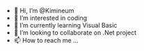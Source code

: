- 👋 Hi, I’m @Kimineum
- 👀 I’m interested in coding
- 🌱 I’m currently learning Visual Basic
- 💞️ I’m looking to collaborate on .Net project
- 📫 How to reach me ...

<!---
Kimineum/Kimineum is a ✨ special ✨ repository because its `README.md` (this file) appears on your GitHub profile.
You can click the Preview link to take a look at your changes.
--->
